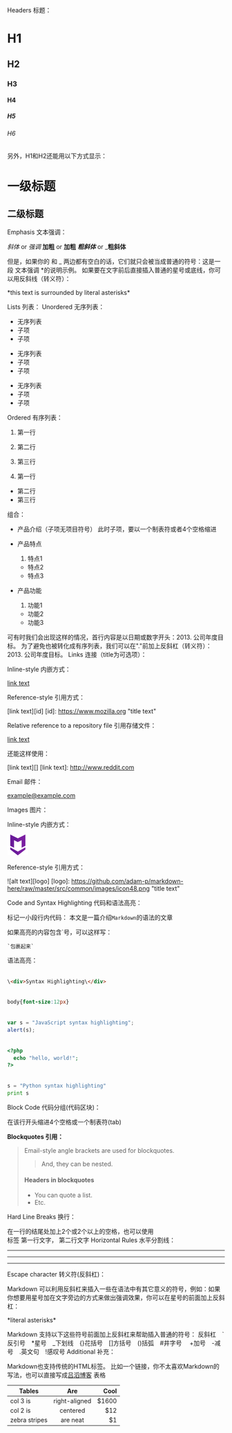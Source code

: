 Headers 标题：

#  H1
##  H2
###  H3
####  H4
#####  H5
######  H6

另外，H1和H2还能用以下方式显示：

一级标题
===
二级标题
---

Emphasis 文本强调：

*斜体* or _强调_
**加粗** or __加粗__
***粗斜体*** or ___粗斜体__

但是，如果你的 和 _ 两边都有空白的话，它们就只会被当成普通的符号：这是一段 文本强调 *的说明示例。
如果要在文字前后直接插入普通的星号或底线，你可以用反斜线（转义符）：

\*this text is surrounded by literal asterisks\*

Lists 列表：
Unordered 无序列表：

* 无序列表
* 子项
* 子项

+ 无序列表
+ 子项
+ 子项
 
- 无序列表
- 子项
- 子项

Ordered 有序列表：

1. 第一行
2. 第二行
3. 第三行
 
1. 第一行
- 第二行
- 第三行

组合：

* 产品介绍（子项无项目符号）
    此时子项，要以一个制表符或者4个空格缩进
 
* 产品特点
    1. 特点1
    - 特点2
    - 特点3
* 产品功能
    1. 功能1
    - 功能2
    - 功能3

可有时我们会出现这样的情况，首行内容是以日期或数字开头：2013. 公司年度目标。
为了避免也被转化成有序列表，我们可以在"."前加上反斜杠（转义符）：2013. 公司年度目标。
Links 连接（title为可选项）：

Inline-style 内嵌方式：

[link text](https://www.google.com "title text")

Reference-style 引用方式：

[link text][id]
[id]: https://www.mozilla.org "title text"

Relative reference to a repository file 引用存储文件：

[link text](../path/file/readme.text "title text")

还能这样使用：

[link text][]
[link text]: http://www.reddit.com

Email 邮件：

<example@example.com>

Images 图片：

Inline-style 内嵌方式：

![alt text](https://github.com/adam-p/markdown-here/raw/master/src/common/images/icon48.png "title text")

Reference-style 引用方式：

![alt text][logo]
[logo]: https://github.com/adam-p/markdown-here/raw/master/src/common/images/icon48.png "title text"

Code and Syntax Highlighting 代码和语法高亮：

标记一小段行内代码：
本文是一篇介绍`Markdown`的语法的文章

如果高亮的内容包含`号，可以这样写：

`` `包裹起来` ``

语法高亮：

```html

\<div>Syntax Highlighting\</div>

```

```css

body{font-size:12px}

```

```javascript

var s = "JavaScript syntax highlighting";
alert(s);

```

```php

<?php
  echo "hello, world!";
?>

```

```python

s = "Python syntax highlighting"
print s

```
Block Code 代码分组(代码区块)：

在该行开头缩进4个空格或一个制表符(tab)

<strong>Blockquotes 引用：</strong>
> Email-style angle brackets
> are used for blockquotes.
> > And, they can be nested.
> #### Headers in blockquotes
> * You can quote a list.
> * Etc.

Hard Line Breaks 换行：

在一行的结尾处加上2个或2个以上的空格，也可以使用</br>标签
第一行文字，
第二行文字
Horizontal Rules 水平分割线：

***
* * *
- - -

Escape character 转义符(反斜杠)：

Markdown 可以利用反斜杠来插入一些在语法中有其它意义的符号，例如：如果你想要用星号加在文字旁边的方式来做出强调效果，你可以在星号的前面加上反斜杠：

\*literal asterisks\*

Markdown 支持以下这些符号前面加上反斜杠来帮助插入普通的符号：
反斜杠　`反引号　*星号　_下划线　{}花括号　[]方括号　()括弧　#井字号　 +加号　-减号　.英文句　!感叹号
Additional 补充：

Markdown也支持传统的HTML标签。
比如一个链接，你不太喜欢Markdown的写法，也可以直接写成<a href="https://www.lvtao.net">吕滔博客</a>
表格

| Tables        | Are           | Cool  |
| ------------- |:-------------:| -----:|
| col 3 is      | right-aligned | $1600 |
| col 2 is      | centered      |   $12 |
| zebra stripes | are neat      |    $1 |